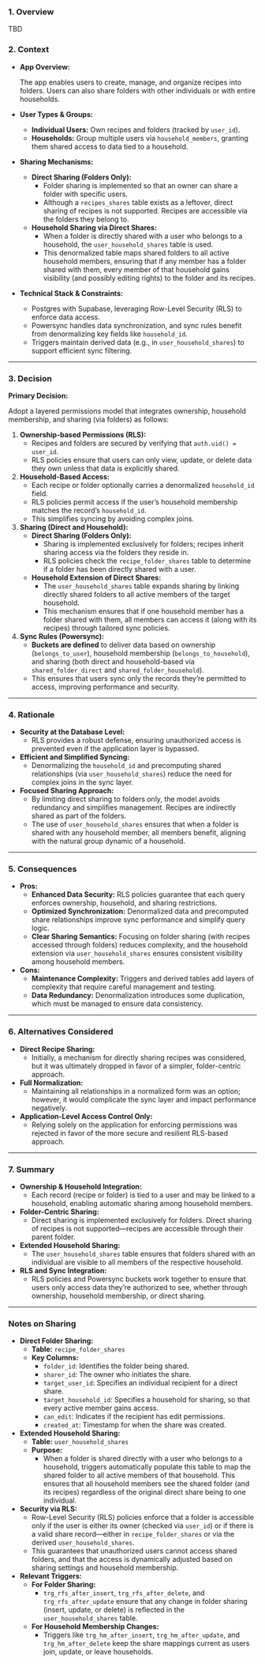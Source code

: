 ### 1. Overview
TBD

### 2. Context

- **App Overview:**

  The app enables users to create, manage, and organize recipes into folders. Users can also share folders with other individuals or with entire households.

- **User Types & Groups:**
    - **Individual Users:** Own recipes and folders (tracked by `user_id`).
    - **Households:** Group multiple users via `household_members`, granting them shared access to data tied to a household.
- **Sharing Mechanisms:**
    - **Direct Sharing (Folders Only):**
        - Folder sharing is implemented so that an owner can share a folder with specific users.
        - Although a `recipes_shares` table exists as a leftover, direct sharing of recipes is not supported. Recipes are accessible via the folders they belong to.
    - **Household Sharing via Direct Shares:**
        - When a folder is directly shared with a user who belongs to a household, the `user_household_shares` table is used.
        - This denormalized table maps shared folders to all active household members, ensuring that if any member has a folder shared with them, every member of that household gains visibility (and possibly editing rights) to the folder and its recipes.
- **Technical Stack & Constraints:**
    - Postgres with Supabase, leveraging Row-Level Security (RLS) to enforce data access.
    - Powersync handles data synchronization, and sync rules benefit from denormalizing key fields like `household_id`.
    - Triggers maintain derived data (e.g., in `user_household_shares`) to support efficient sync filtering.

---

### 3. Decision

**Primary Decision:**

Adopt a layered permissions model that integrates ownership, household membership, and sharing (via folders) as follows:

1. **Ownership-based Permissions (RLS):**
    - Recipes and folders are secured by verifying that `auth.uid() = user_id`.
    - RLS policies ensure that users can only view, update, or delete data they own unless that data is explicitly shared.
2. **Household-Based Access:**
    - Each recipe or folder optionally carries a denormalized `household_id` field.
    - RLS policies permit access if the user’s household membership matches the record’s `household_id`.
    - This simplifies syncing by avoiding complex joins.
3. **Sharing (Direct and Household):**
    - **Direct Sharing (Folders Only):**
        - Sharing is implemented exclusively for folders; recipes inherit sharing access via the folders they reside in.
        - RLS policies check the `recipe_folder_shares` table to determine if a folder has been directly shared with a user.
    - **Household Extension of Direct Shares:**
        - The `user_household_shares` table expands sharing by linking directly shared folders to all active members of the target household.
        - This mechanism ensures that if one household member has a folder shared with them, all members can access it (along with its recipes) through tailored sync policies.
4. **Sync Rules (Powersync):**
    - **Buckets are defined** to deliver data based on ownership (`belongs_to_user`), household membership (`belongs_to_household`), and sharing (both direct and household-based via `shared_folder_direct` and `shared_folder_household`).
    - This ensures that users sync only the records they’re permitted to access, improving performance and security.

---

### 4. Rationale

- **Security at the Database Level:**
    - RLS provides a robust defense, ensuring unauthorized access is prevented even if the application layer is bypassed.
- **Efficient and Simplified Syncing:**
    - Denormalizing the `household_id` and precomputing shared relationships (via `user_household_shares`) reduce the need for complex joins in the sync layer.
- **Focused Sharing Approach:**
    - By limiting direct sharing to folders only, the model avoids redundancy and simplifies management. Recipes are indirectly shared as part of the folders.
    - The use of `user_household_shares` ensures that when a folder is shared with any household member, all members benefit, aligning with the natural group dynamic of a household.

---

### 5. Consequences

- **Pros:**
    - **Enhanced Data Security:** RLS policies guarantee that each query enforces ownership, household, and sharing restrictions.
    - **Optimized Synchronization:** Denormalized data and precomputed share relationships improve sync performance and simplify query logic.
    - **Clear Sharing Semantics:** Focusing on folder sharing (with recipes accessed through folders) reduces complexity, and the household extension via `user_household_shares` ensures consistent visibility among household members.
- **Cons:**
    - **Maintenance Complexity:** Triggers and derived tables add layers of complexity that require careful management and testing.
    - **Data Redundancy:** Denormalization introduces some duplication, which must be managed to ensure data consistency.

---

### 6. Alternatives Considered

- **Direct Recipe Sharing:**
    - Initially, a mechanism for directly sharing recipes was considered, but it was ultimately dropped in favor of a simpler, folder-centric approach.
- **Full Normalization:**
    - Maintaining all relationships in a normalized form was an option; however, it would complicate the sync layer and impact performance negatively.
- **Application-Level Access Control Only:**
    - Relying solely on the application for enforcing permissions was rejected in favor of the more secure and resilient RLS-based approach.

---

### 7. Summary

- **Ownership & Household Integration:**
    - Each record (recipe or folder) is tied to a user and may be linked to a household, enabling automatic sharing among household members.
- **Folder-Centric Sharing:**
    - Direct sharing is implemented exclusively for folders. Direct sharing of recipes is not supported—recipes are accessible through their parent folder.
- **Extended Household Sharing:**
    - The `user_household_shares` table ensures that folders shared with an individual are visible to all members of the respective household.
- **RLS and Sync Integration:**
    - RLS policies and Powersync buckets work together to ensure that users only access data they’re authorized to see, whether through ownership, household membership, or direct sharing.

---
### Notes on Sharing

- **Direct Folder Sharing:**
    - **Table:** `recipe_folder_shares`
    - **Key Columns:**
        - `folder_id`: Identifies the folder being shared.
        - `sharer_id`: The owner who initiates the share.
        - `target_user_id`: Specifies an individual recipient for a direct share.
        - `target_household_id`: Specifies a household for sharing, so that every active member gains access.
        - `can_edit`: Indicates if the recipient has edit permissions.
        - `created_at`: Timestamp for when the share was created.
- **Extended Household Sharing:**
    - **Table:** `user_household_shares`
    - **Purpose:**
        - When a folder is shared directly with a user who belongs to a household, triggers automatically populate this table to map the shared folder to all active members of that household. This ensures that all household members see the shared folder (and its recipes) regardless of the original direct share being to one individual.
- **Security via RLS:**
    - Row-Level Security (RLS) policies enforce that a folder is accessible only if the user is either its owner (checked via `user_id`) or if there is a valid share record—either in `recipe_folder_shares` or via the derived `user_household_shares`.
    - This guarantees that unauthorized users cannot access shared folders, and that the access is dynamically adjusted based on sharing settings and household membership.
- **Relevant Triggers:**
    - **For Folder Sharing:**
        - `trg_rfs_after_insert`, `trg_rfs_after_delete`, and `trg_rfs_after_update` ensure that any change in folder sharing (insert, update, or delete) is reflected in the `user_household_shares` table.
    - **For Household Membership Changes:**
        - Triggers like `trg_hm_after_insert`, `trg_hm_after_update`, and `trg_hm_after_delete` keep the share mappings current as users join, update, or leave households.
